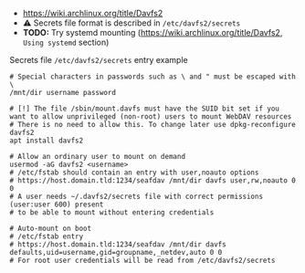 * https://wiki.archlinux.org/title/Davfs2
* :warning: Secrets file format is described in `/etc/davfs2/secrets`
* **TODO:** Try systemd mounting (https://wiki.archlinux.org/title/Davfs2, `Using systemd` section)

Secrets file `/etc/davfs2/secrets` entry example
```
# Special characters in passwords such as \ and " must be escaped with \
/mnt/dir username password
```

```shell
# [!] The file /sbin/mount.davfs must have the SUID bit set if you want to allow unprivileged (non-root) users to mount WebDAV resources
# There is no need to allow this. To change later use dpkg-reconfigure davfs2
apt install davfs2

# Allow an ordinary user to mount on demand
usermod -aG davfs2 <username>
# /etc/fstab should contain an entry with user,noauto options 
# https://host.domain.tld:1234/seafdav /mnt/dir davfs user,rw,noauto 0 0
# A user needs ~/.davfs2/secrets file with correct permissions (user:user 600) present
# to be able to mount without entering credentials

# Auto-mount on boot
# /etc/fstab entry
# https://host.domain.tld:1234/seafdav /mnt/dir davfs defaults,uid=username,gid=groupname,_netdev,auto 0 0
# For root user credentials will be read from /etc/davfs2/secrets
```
